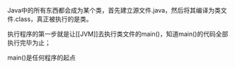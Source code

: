 Java中的所有东西都会成为某个类，首先建立源文件.java，然后将其编译为类文件.class，真正被执行的是类。

执行程序的第一步就是让[[JVM]]去执行类文件的main()，知道main()的代码全部执行完毕为止；

main()是任何程序的起点